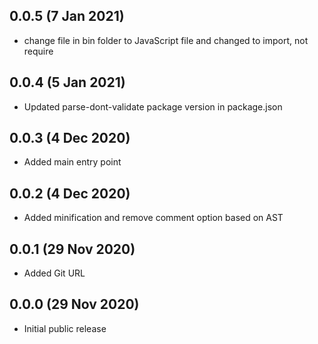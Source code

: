 ## 0.0.5 (7 Jan 2021)

* change file in bin folder to JavaScript file and changed to import, not require

## 0.0.4 (5 Jan 2021)

* Updated parse-dont-validate package version in package.json

## 0.0.3 (4 Dec 2020)

* Added main entry point

## 0.0.2 (4 Dec 2020)

* Added minification and remove comment option based on AST

## 0.0.1 (29 Nov 2020)

* Added Git URL 

## 0.0.0 (29 Nov 2020)

* Initial public release
